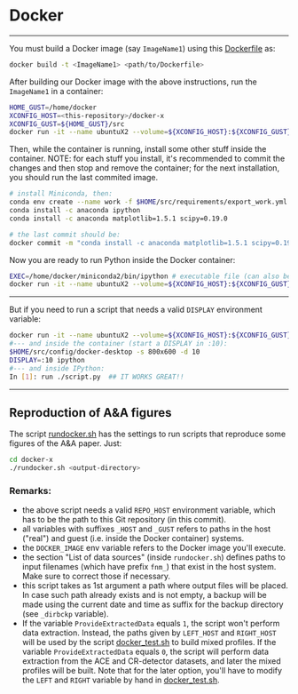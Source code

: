 <!--- Docker -->
# Docker 
---

You must build a Docker image (say `ImageName1`) using this [Dockerfile](docker-x/Dockerfile) as:
```bash
docker build -t <ImageName1> <path/to/Dockerfile>
```

After building our Docker image with the above
instructions, run the `ImageName1` in a container:
```bash
HOME_GUST=/home/docker
XCONFIG_HOST=<this-repository>/docker-x
XCONFIG_GUST=${HOME_GUST}/src
docker run -it --name ubuntuX2 --volume=${XCONFIG_HOST}:${XCONFIG_GUST} <ImageName1> /bin/bash
```

Then, while the container is running, install some other stuff inside 
the container.
NOTE: for each stuff you install, it's recommended to commit the
changes and then stop and remove the container; for the next installation, 
you should run the last commited image.
```bash
# install Miniconda, then:
conda env create --name work -f $HOME/src/requirements/export_work.yml
conda install -c anaconda ipython
conda install -c anaconda matplotlib=1.5.1 scipy=0.19.0

# the last commit should be:
docker commit -m "conda install -c anaconda matplotlib=1.5.1 scipy=0.19.0" ubuntuX2 <ImageNameN>
```
<!--- TODO: we can include these commands in the Docker file by
      adding the '-y' flag to 'conda install'.            
-->

Now you are ready to run Python inside the Docker container:
```bash
EXEC=/home/docker/miniconda2/bin/ipython # executable file (can also be a Bash script inside $XCONFIG)
docker run -it --name ubuntuX2 --volume=${XCONFIG_HOST}:${XCONFIG_GUST} --user=1000:1000 -w ${HOME_GUST} <ImageNameN> $EXEC 
```

---
But if you need to run a script that needs a valid `DISPLAY` environment variable:
```bash
docker run -it --name ubuntuX2 --volume=${XCONFIG_HOST}:${XCONFIG_GUST} --user=1000:1000 -w ${HOME_GUST} <ImageNameN> /bin/bash
#--- and inside the container (start a DISPLAY in :10):
$HOME/src/config/docker-desktop -s 800x600 -d 10
DISPLAY=:10 ipython
#--- and inside IPython:
In [1]: run ./script.py  ## IT WORKS GREAT!!
```

---
<!--- THIS IS TESTED! -->
## Reproduction of A&A figures
The script [rundocker.sh](docker-x/rundocker.sh) has the settings to run scripts that reproduce 
some figures of the A&A paper.
Just:
```bash
cd docker-x
./rundocker.sh <output-directory>
```
### Remarks:
* the above script needs a valid `REPO_HOST` environment variable, which has to be the path to 
this Git repository (in this commit).
* all variables with suffixes `_HOST` and `_GUST` refers to paths in the host ("real") and 
guest (i.e. inside the Docker container) systems.
* the `DOCKER_IMAGE` env variable refers to the Docker image you'll execute.
* the section "List of data sources" (inside `rundocker.sh`) defines paths to input 
filenames (which have prefix `fnm_`) that exist in the host system. Make sure to correct 
those if necessary.
* this script takes as 1st argument a path where output files will be placed. In case such path
already exists and is not empty, a backup will be made using the current date and time as suffix
for the backup directory (see `_dirbckp` variable).
* If the variable `ProvideExtractedData` equals `1`, the script won't perform data extraction.
Instead, the paths given by `LEFT_HOST` and `RIGHT_HOST` will be used by the 
script [docker_test.sh](docker-x/docker_test.sh) to build mixed profiles.
If the variable `ProvideExtractedData` equals `0`, the script will perform data extraction from the
ACE and CR-detector datasets, and later the mixed profiles will be built. Note that for the later option,
you'll have to modify the `LEFT` and `RIGHT` variable by hand in [docker_test.sh](docker-x/docker_test.sh).


<!--- EOF -->
